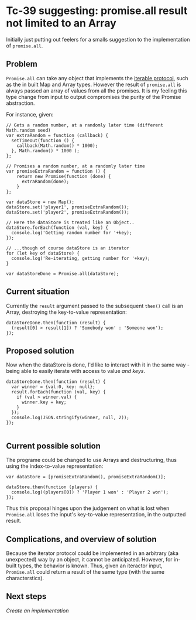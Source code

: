 # Tc-39 suggesting: promise.all result not limited to an Array

Initially just putting out feelers for a smalls suggestion to the implementation of `promise.all`.

## Problem

`Promise.all` can take any object that implements the [iterable protocol](https://developer.mozilla.org/en-US/docs/Web/JavaScript/Reference/Iteration_protocols), such as the in built Map and Array types. However the result of `promise.all` is always passed an array of values from all the promises. It is my feeling this type change from input to output compromises the purity of the Promise abstraction.

For instance, given:

```
// Gets a random number, at a randomly later time (different Math.random seed)
var extraRandom = function (callback) {
  setTimeout(function () {
    callback(Math.random() * 1000);
  }, Math.random() * 1000 );
};

// Promises a random number, at a randomly later time
var promiseExtraRandom = function () {
    return new Promise(function (done) {
      extraRandom(done);
    }
};

var dataStore = new Map();
dataStore.set('player1', promiseExtraRandom());
dataStore.set('player2', promiseExtraRandom());

// Here the dataStore is treated like an Object..
dataStore.forEach(function (val, key) {
  console.log('Getting random number for '+key);
});

// ...though of course dataStore is an iterator
for (let key of dataStore) {
  console.log('Re-iterating, getting number for '+key);
}

var dataStoreDone = Promise.all(dataStore);

```


## Current situation

Currently the `result` argument passed to the subsequent `then()` call is an Array, destroying the key-to-value representation:

```
dataStoreDone.then(function (result) {
  (result[0] > result[1]) ? 'Somebody won' : 'Someone won');
});
```

## Proposed solution

Now when the dataStore is done, I'd like to interact with it in the same way - being able to easily iterate with access to value _and keys_.

```
dataStoreDone.then(function (result) {
  var winner = {val:0, key: null};
  result.forEach(function (val, key) {
    if (val > winner.val) {
      winner.key = key;
    }
  });
  console.log(JSON.stringify(winner, null, 2));
});
    
```

## Current possible solution

The programe could be changed to use Arrays and destructuring, thus using the index-to-value representation:

```
var dataStore = [promiseExtraRandom(), promiseExtraRandom()];

dataStore.then(function (players) {
  console.log((players[0]) ? 'Player 1 won' : 'Player 2 won');
});
```

Thus this proposal hinges upon the judgement on what is lost when `Promise.all` loses the input's key-to-value representation, in the outputted result.

## Complications, and overview of solution

Because the iterator protocol could be implemented in an arbitrary (aka unexpected) way by an object, it cannot be anticipated. However, for in-built types, the behavior is known. Thus, given an iteractor input, `Promise.all` could return a result of the same type (with the same characterstics).

## Next steps

_Create an implementation_
